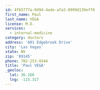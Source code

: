```yaml
---
id: 4f65777a-0d94-4ade-afa2-8999d139eff0
first_name: Paul
last_name: VEGA
license: M.D.
services:
  - internal-medicine
category: doctors
address: '601 Edgebrook Drive'
city: 'Las Vegas'
state: NV
zip: '89145'
phone: 702-253-9344
title: 'Paul VEGA'
_geoloc:
  lat: 36.166
  lng: -115.317
---
```

